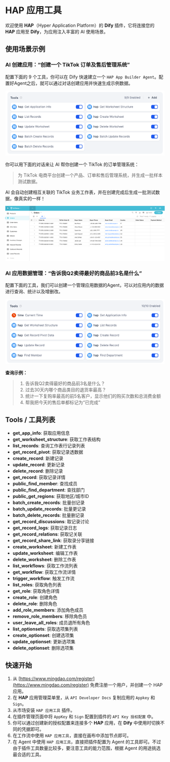 # HAP 应用工具

欢迎使用 **HAP**（Hyper Application Platform）的 **Dify** 插件，它将连接您的 **HAP** 应用至 **Dify**，为应用注入丰富的 AI 使用场景。

## 使用场景示例

### AI 创建应用：“创建一个 TikTok 订单及售后管理系统”

配置下面的 9 个工具，你可以在 Dify 快速建立一个 `HAP App Builder Agent`。配置好Agent之后，就可以通过对话创建应用并快速生成示例数据。

![](./_assets/hap_case1_tools.png)

你可以用下面的对话来让 AI 帮你创建一个 TikTok 的订单管理系统：

> 为 TikTok 电商平台创建一个产品、订单和售后管理系统，并生成一批样本测试数据。

AI 会自动创建相互关联的 TikTok 业务工作表，并在创建完成后生成一批测试数据，像真实的一样！

![](./_assets/hap_case1_app_snapshot.png)

### AI 应用数据管理：“告诉我Q2卖得最好的商品前3名是什么”

配置下面的工具，我们可以创建一个管理应用数据的Agent，可以对应用内的数据进行查询、统计以及增删改。

![](./_assets/hap_case2_tools.png)

**查询示例：**

> 1. 告诉我Q2卖得最好的商品前3名是什么？
> 2. 过去30天内哪个商品类目的退货率最高？
> 3. 统计一下复购率最高的前5名客户，显示他们的购买次数和总消费金额
> 4. 帮我把今天的售后单都标记为“已完成”

## Tools / 工具列表

- **get_app_info**: 获取应用信息
- **get_worksheet_structure**: 获取工作表结构
- **list_records**: 查询工作表行记录列表
- **get_record_pivot**: 获取记录透数据
- **create_record**: 新建记录
- **update_record**: 更新记录
- **delete_record**: 删除记录
- **get_record**: 获取记录详情
- **public_find_member**: 查找成员
- **public_find_department**: 查找部门
- **public_get_regions**: 获取地区/城市ID
- **batch_create_records**: 批量创记录
- **batch_update_records**: 批量更记录
- **batch_delete_records**: 批量删记录
- **get_record_discussions**: 取记录讨论
- **get_record_logs**: 获取记录日志
- **get_record_relations**: 获取记关联
- **get_record_share_link**: 获取录分享链接
- **create_worksheet**: 新建工作表
- **update_worksheet**: 编辑工作表
- **delete_worksheet**: 删除工作表
- **list_workflows**: 获取工作流列表
- **get_workflow**: 获取工作流详情
- **trigger_workflow**: 触发工作流
- **list_roles**: 获取角色列表
- **get_role**: 获取角色详情
- **create_role**: 创建角色
- **delete_role**: 删除角色
- **add_role_members**: 添加角色成员
- **remove_role_members**: 移除角色员
- **user_leave_all_roles**: 成员退所有角色
- **list_optionsets**: 获取选项集列表
- **create_optionset**: 创建选项集
- **update_optionset**: 更新选项集
- **delete_optionset**: 删除选项集

## 快速开始

1. 从 [https://www.mingdao.com/register](https://www.mingdao.com/register) 免费注册一个用户，并创建一个 HAP 应用。
2. 在 **HAP** 应用管理菜单里，从 `API Developer Docs` 复制应用的 `Appkey` 和 `Sign`。
3. 从市场安装 `HAP 应用工具` 插件。
4. 在插件管理页面中将 `AppKey` 和 `Sign` 配置到插件的 `API Key 授权配置` 中。
5. 你可以通过创建新的授权配置来连接多个 **HAP** 应用，在 **Dify** 中使用时切换不同的凭据即可。
6. 在工作流中使用 `HAP 应用工具`，直接在画布中添加节点即可。
7. 在 Agent 中使用 `HAP 应用工具`，直接把插件配置为 Agent 的工具即可。不过由于插件工具数量比较多，要注意工具的能力范围，根据 Agent 的用途挑选最合适的工具。
